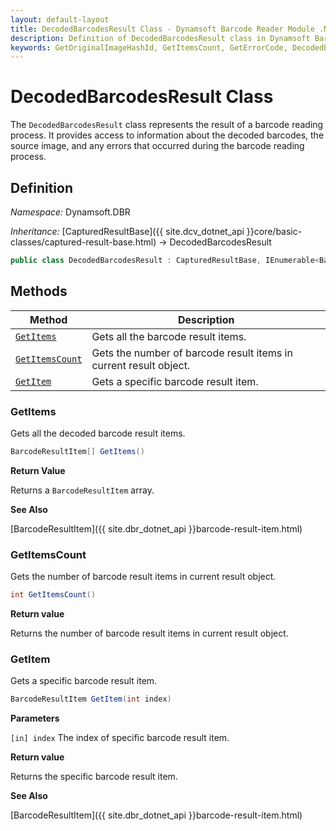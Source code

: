 ```yaml
---
layout: default-layout
title: DecodedBarcodesResult Class - Dynamsoft Barcode Reader Module .NET Edition API Reference
description: Definition of DecodedBarcodesResult class in Dynamsoft Barcode Reader Module .NET Edition.
keywords: GetOriginalImageHashId, GetItemsCount, GetErrorCode, DecodedBarcodesResult, api reference
---
```

# DecodedBarcodesResult Class

The `DecodedBarcodesResult` class represents the result of a barcode reading process. It provides access to information about the decoded barcodes, the source image, and any errors that occurred during the barcode reading process.

## Definition

*Namespace:* Dynamsoft.DBR

*Inheritance:* [CapturedResultBase]({{ site.dcv_dotnet_api }}core/basic-classes/captured-result-base.html) -> DecodedBarcodesResult

```csharp
public class DecodedBarcodesResult : CapturedResultBase, IEnumerable<BarcodeResultItem>
```

## Methods

| Method               | Description |
|----------------------|-------------|
| [`GetItems`](#getitems) | Gets all the barcode result items. |
| [`GetItemsCount`](#getitemscount) | Gets the number of barcode result items in current result object. |
| [`GetItem`](#getitem) | Gets a specific barcode result item. |

### GetItems

Gets all the decoded barcode result items.

```csharp
BarcodeResultItem[] GetItems()
```

**Return Value**

Returns a `BarcodeResultItem` array.

**See Also**

[BarcodeResultItem]({{ site.dbr_dotnet_api }}barcode-result-item.html)

### GetItemsCount

Gets the number of barcode result items in current result object.

```csharp
int GetItemsCount()
```

**Return value**

Returns the number of barcode result items in current result object.

### GetItem

Gets a specific barcode result item.

```csharp
BarcodeResultItem GetItem(int index)
```

**Parameters**

`[in] index` The index of specific barcode result item.

**Return value**

Returns the specific barcode result item.

**See Also**

[BarcodeResultItem]({{ site.dbr_dotnet_api }}barcode-result-item.html)
